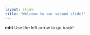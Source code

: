 ```yaml
---
layout: slide
title: "Welcome to our second slide!"
---
```

**edit**
Use the left arrow to go back!
